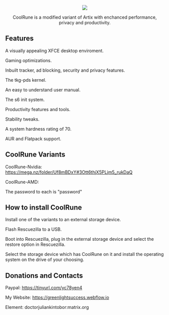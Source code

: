 <p align="center">
	<img src="https://i.postimg.cc/VLTRqVvW/logo.png" />
                                                                                                                                      
<p align="center">
	 CoolRune is a modified variant of Artix with enchanced performance, privacy and productivity.

## Features	 
A visually appealing XFCE desktop enviroment.

Gaming optimizations.

Inbuilt tracker, ad blocking, security and privacy features.

The tkg-pds kernel.

An easy to understand user manual.
  
The s6 init system.
  
Productivity features and tools.
  
Stability tweaks.
  
A system hardness rating of 70.

AUR and Flatpack support.
  
## CoolRune Variants
CoolRune-Nvidia: https://mega.nz/folder/Uf8mBDxY#3Ott6thjX5PLjm5_rukDaQ
  
CoolRune-AMD:      

The password to each is "password"
  
## How to install CoolRune
Install one of the variants to an external storage device.

Flash Rescuezilla to a USB.

Boot into Rescuezilla, plug in the external storage device and select the restore option in Rescuezilla.

Select the storage device which has CoolRune on it and install the operating system on the drive of your choosing.
  
## Donations and Contacts
Paypal: https://tinyurl.com/yc78yen4

My Website: https://greenlightsuccess.webflow.io

Element: doctorjuliankintobor:matrix.org
